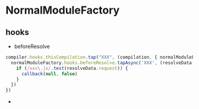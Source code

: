 # NormalModuleFactory

## hooks
- beforeResolve
```js
compiler.hooks.thisCompilation.tap("XXX", (compilation, { normalModuleFactory }) => {
  normalModuleFactory.hooks.beforeResolve.tapAsync('XXX', (resolveData, callback) => {
    if (/xxx\.js/.test(resolveData.request)) {
      callback(null, false)
    }
  })
})
```
- 